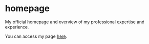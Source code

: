 # homepage
My official homepage and overview of my professional expertise and experience.

You can access my page [here](https://santiago-crud.github.io/homepage/).
